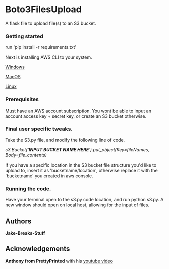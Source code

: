 # Boto3FilesUpload
A flask file to upload file(s) to an S3 bucket.

### Getting started
run 'pip install -r requirements.txt'

Next is installing AWS CLI to your system.

[Windows](https://docs.aws.amazon.com/cli/latest/userguide/install-windows.html)

[MacOS](https://docs.aws.amazon.com/cli/latest/userguide/install-macos.html)

[Linux](https://linuxhint.com/install_aws_cli_ubuntu/)

### Prerequisites

Must have an AWS account subscription. You wont be able to input an account access key + secret key, or create an S3 bucket otherwise.

### Final user specific tweaks.
Take the S3.py file, and modify the following line of code.

*s3.Bucket('**INPUT BUCKET NAME HERE**').put_object(Key=fileNames, Body=file_contents)*

If you have a specific location in the S3 bucket file structure you'd like to upload to, insert it as 'bucketname/location', otherwise replace it with the 'bucketname' you created in aws console. 

### Running the code.
Have your terminal open to the s3.py code location, and run python s3.py. 
A new window should open on local host, allowing for the input of files. 


## Authors
**Jake-Breaks-Stuff**

## Acknowledgements
**Anthony from PrettyPrinted** with his [youtube video](https://www.youtube.com/watch?v=7gqvV4tUxmY)



